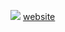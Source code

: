 ![](https://github.com/EHB-MCT/fullprojects1-mct-1/main/images/tenor.gif)
[website](https://refactored-dollop-zw5ne1k.pages.github.io/)
